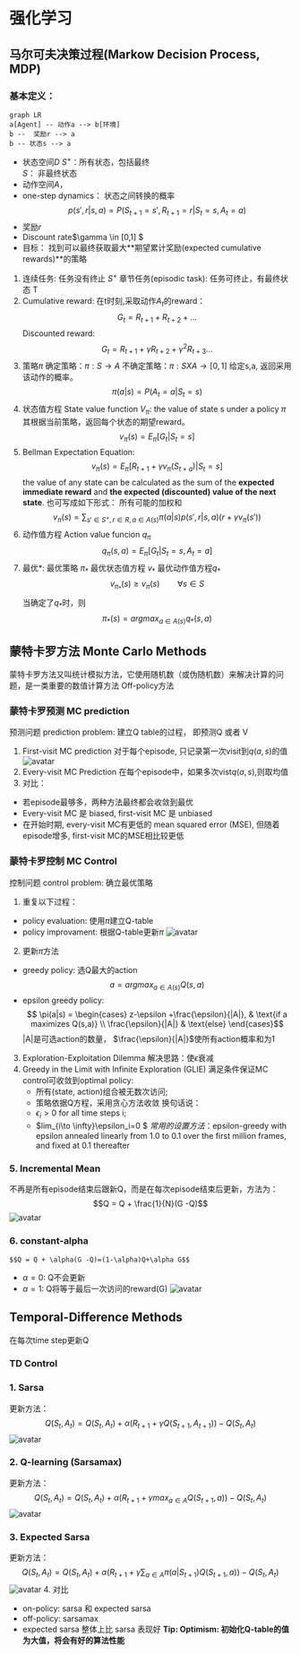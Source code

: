 # 强化学习
## 马尔可夫决策过程(Markow Decision Process, MDP)
### 基本定义：
```mermaid 
graph LR
a[Agent] -- 动作a --> b[环境]
b --  奖励r --> a
b -- 状态s --> a
```
- 状态空间$D$
$S^+$：所有状态，包括最终  
$S$： 非最终状态  
- 动作空间$A$，
- one-step dynamics： 状态之间转换的概率  
        $$ p(s',r|s,a)=P(S_{t+1}=s', R_{t+1}=r | S_t=s, A_t =a)$$
- 奖励$r$
- Discount rate$\gamma \in [0,1] $
- 目标： 找到可以最终获取最大**期望累计奖励(expected cumulative rewards)**的策略
1. 连续任务: 任务没有终止 $S^+$
章节任务(episodic task): 任务可终止，有最终状态 T
2. Cumulative reward:  在t时刻,采取动作$A_t$的reward：$$G_t = R_{t+1}+R_{t+2}+... $$
Discounted reward:  
$$G_t =  R_{t+1}+\gamma R_{t+2}+ \gamma^2 R_{t+3}... $$ 
3. 策略$\pi$
确定策略：$\pi:S \to A$
不确定策略：$\pi:S X A\to[0,1]$ 给定s,a, 返回采用该动作的概率。$$ \pi(a|s)=P(A_{t}=a | S_t=s)$$
4. 状态值方程 State value function $V_\pi$: the value of state s under a policy $\pi$ 其根据当前策略，返回每个状态的期望reward。
            $$v_\pi (s) = E_\pi[G_t|S_t=s]$$
5. Bellman Expectation Equation: $$v_\pi (s) = E_\pi[R_{t+1} + \gamma v_\pi(S_{t+a})|S_t=s]$$
the value of any state can be calculated as the sum of the **expected immediate reward** and **the expected (discounted) value of the next state**.
也可写成如下形式： 所有可能的加权和
        $$v_\pi (s)=\sum_{s'\in S^+,r\in R, a\in A(s)}\pi(a|s)p(s',r|s,a)(r+\gamma v_\pi(s'))$$
6. 动作值方程 Action value funcion $q_\pi$ 
                    $$q_\pi (s, a) = E_\pi[G_t|S_t=s, A_t=a]$$
7. 最优*: 最优策略 $\pi_*$ 最优状态值方程 $v_*$ 最优动作值方程$q_*$      
             $$v_{\pi_*}(s) \geq v_\pi(s) \qquad \forall s\in S$$
当确定了$q_*$时，则 $$\pi_*(s) = argmax_{a\in A(s)} q_*(s,a)$$  

## 蒙特卡罗方法 Monte Carlo Methods  
蒙特卡罗方法又叫统计模拟方法，它使用随机数（或伪随机数）来解决计算的问题，是一类重要的数值计算方法
Off-policy方法
### 蒙特卡罗预测 MC prediction
预测问题 prediction problem: 建立Q table的过程， 即预测Q 或者 V
1. First-visit MC prediction
对于每个episode, 只记录第一次visit到$q(a,s)$的值
![avatar](./FV-MC.png)
2. Every-visit MC Prediction
在每个episode中，如果多次vist$q(a,s)$,则取均值
3. 对比：
- 若episode最够多，两种方法最终都会收敛到最优
- Every-visit MC 是 biased, first-visit MC 是 unbiased 
- 在开始时期, every-visit MC有更低的 mean squared error (MSE), 但随着episode增多, first-visit MC的MSE相比较更低 
### 蒙特卡罗控制 MC Control
控制问题 control problem: 确立最优策略
1. 重复以下过程：
- policy evaluation: 使用$\pi$建立Q-table
- policy improvament: 根据Q-table更新$\pi$
![avatar](./mccontrol.png)
2. 更新$\pi$方法
- greedy policy: 选Q最大的action
        $$a=argmax_{a\in A(s)}Q(s,a)$$
- epsilon greedy policy:  
        $$
        \pi(a|s) =
        \begin{cases}
        z-\epsilon +\frac{\epsilon}{|A|}, & \text{if a maximizes Q(s,a)} \\
        \frac{\epsilon}{|A|} & \text{else}
        \end{cases}$$
        |A|是可选action的数量， $\frac{\epsilon}{|A|}$使所有action概率和为1
3. Exploration-Exploitation Dilemma 
解决思路：使$\epsilon$衰减
4. Greedy in the Limit with Infinite Exploration (GLIE)
满足条件保证MC control可收敛到optimal policy:
    + 所有(state, action)组合被无数次访问;
    + 策略依据Q方程，采用贪心方法收敛
换句话说：
    * $\epsilon_i >0$ for all time steps i;
    * $lim_{i\to \infty}\epsilon_i=0 $
*常用的设置方法*：epsilon-greedy with epsilon annealed linearly from 1.0 to 0.1 over the first million frames, and fixed at 0.1 thereafter
### 5. Incremental Mean
不再是所有episode结束后跟新Q，而是在每次episode结束后更新，方法为：
            $$Q = Q + \frac{1}{N}(G -Q)$$
![avatar](./1.png)
### 6. constant-alpha
    $$Q = Q + \alpha(G -Q)=(1-\alpha)Q+\alpha G$$
- $\alpha =0$: Q不会更新
- $\alpha =1$: Q将等于最后一次访问的reward(G)
![avatar](./2.png)  

## Temporal-Difference Methods
在每次time step更新Q
### TD Control  
### 1. Sarsa
更新方法：
        $$Q(S_t,A_t)=Q(S_t,A_t)+\alpha (R_{t+1}+\gamma Q(S_{t+1},A_{t+1}))-Q(S_t,A_t)$$![avatar](./3.png)
### 2. Q-learning (Sarsamax)
更新方法：
    $$Q(S_t,A_t)=Q(S_t,A_t)+\alpha (R_{t+1}+\gamma max_{a\in A}Q(S_{t+1},a))-Q(S_t,A_t)$$![avatar](./4.png)
### 3. Expected Sarsa
更新方法：
    $$Q(S_t,A_t)=Q(S_t,A_t)+\alpha (R_{t+1}+\gamma \sum_{a\in A}\pi (a|S_{t+1})Q(S_{t+1},a))-Q(S_t,A_t)$$![avatar](./5.png)
4. 对比
- on-policy: sarsa 和 expected sarsa
- off-policy: sarsamax
- expected sarsa 整体上比 sarsa 表现好
**Tip: Optimism: 初始化Q-table的值为大值，将会有好的算法性能**